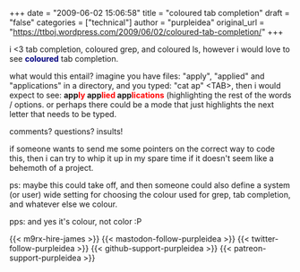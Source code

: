 +++
date = "2009-06-02 15:06:58"
title = "coloured tab completion"
draft = "false"
categories = ["technical"]
author = "purpleidea"
original_url = "https://ttboj.wordpress.com/2009/06/02/coloured-tab-completion/"
+++

i &lt;3 tab completion, coloured grep, and coloured ls, however i would love to see <strong><span style="color:#000080;">coloured</span></strong> tab completion.

what would this entail? imagine you have files: "apply", "applied" and "applications" in a directory, and you typed: "cat ap" &lt;TAB&gt;, then i would expect to see: <strong>app<span style="color:#ff0000;">ly</span> app<span style="color:#ff0000;">lied</span> app<span style="color:#ff0000;">lications</span></strong> (highlighting the rest of the words / options. or perhaps there could be a mode that just highlights the next letter that needs to be typed.

comments? questions? insults!

if someone wants to send me some pointers on the correct way to code this, then i can try to whip it up in my spare time if it doesn't seem like a behemoth of a project.

ps: maybe this could take off, and then someone could also define a system (or user) wide setting for choosing the colour used for grep, tab completion, and whatever else we colour.

pps: and yes it's colour, not color :P

{{< m9rx-hire-james >}}
{{< mastodon-follow-purpleidea >}}
{{< twitter-follow-purpleidea >}}
{{< github-support-purpleidea >}}
{{< patreon-support-purpleidea >}}
